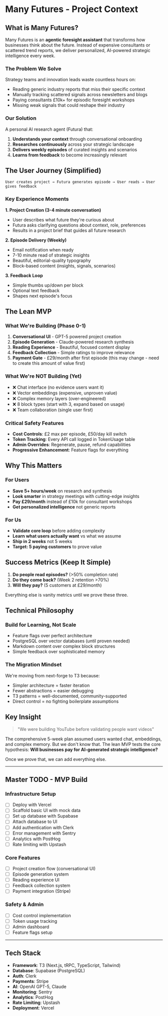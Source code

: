 # Many Futures - Project Context

## What is Many Futures?

Many Futures is an **agentic foresight assistant** that transforms how businesses think about the future. Instead of expensive consultants or scattered trend reports, we deliver personalized, AI-powered strategic intelligence every week.

### The Problem We Solve
Strategy teams and innovation leads waste countless hours on:
- Reading generic industry reports that miss their specific context
- Manually tracking scattered signals across newsletters and blogs  
- Paying consultants £10k+ for episodic foresight workshops
- Missing weak signals that could reshape their industry

### Our Solution
A personal AI research agent (Futura) that:
1. **Understands your context** through conversational onboarding
2. **Researches continuously** across your strategic landscape
3. **Delivers weekly episodes** of curated insights and scenarios
4. **Learns from feedback** to become increasingly relevant

## The User Journey (Simplified)

```
User creates project → Futura generates episode → User reads → User gives feedback 
```

### Key Experience Moments

**1. Project Creation (3-4 minute conversation)**
- User describes what future they're curious about
- Futura asks clarifying questions about context, role, preferences
- Results in a project brief that guides all future research

**2. Episode Delivery (Weekly)**
- Email notification when ready
- 7-10 minute read of strategic insights
- Beautiful, editorial-quality typography
- Block-based content (insights, signals, scenarios)

**3. Feedback Loop**
- Simple thumbs up/down per block
- Optional text feedback
- Shapes next episode's focus

## The Lean MVP 

### What We're Building (Phase 0-1)
1. **Conversational UI** - GPT-5 powered project creation
2. **Episode Generation** - Claude-powered research synthesis  
3. **Reading Experience** - Beautiful, focused content display
4. **Feedback Collection** - Simple ratings to improve relevance
5. **Payment Gate** - £29/month after first episode (this may change - need to create this amount of value first)

### What We're NOT Building (Yet)
- ❌ Chat interface (no evidence users want it)
- ❌ Vector embeddings (expensive, unproven value)
- ❌ Complex memory layers (over-engineered)
- ❌ 8 block types (start with 3, expand based on usage)
- ❌ Team collaboration (single user first)

### Critical Safety Features
- **Cost Controls**: £2 max per episode, £50/day kill switch
- **Token Tracking**: Every API call logged in TokenUsage table
- **Admin Overrides**: Regenerate, pause, refund capabilities
- **Progressive Enhancement**: Feature flags for everything

## Why This Matters

### For Users
- **Save 5+ hours/week** on research and synthesis
- **Look smarter** in strategy meetings with cutting-edge insights
- **Pay £29/month** instead of £10k for consultant workshops
- **Get personalized intelligence** not generic reports

### For Us  
- **Validate core loop** before adding complexity
- **Learn what users actually want** vs what we assume
- **Ship in 2 weeks** not 5 weeks
- **Target: 5 paying customers** to prove value

## Success Metrics (Keep It Simple)

1. **Do people read episodes?** (>50% completion rate)
2. **Do they come back?** (Week 2 retention >70%)
3. **Will they pay?** (5 customers at £29/month)

Everything else is vanity metrics until we prove these three.

## Technical Philosophy

### Build for Learning, Not Scale
- Feature flags over perfect architecture
- PostgreSQL over vector databases (until proven needed)
- Markdown content over complex block structures
- Simple feedback over sophisticated memory

### The Migration Mindset
We're moving from next-forge to T3 because:
- Simpler architecture = faster iteration
- Fewer abstractions = easier debugging  
- T3 patterns = well-documented, community-supported
- Direct control = no fighting boilerplate assumptions

## Key Insight

> "We were building YouTube before validating people want videos"

The comprehensive 5-week plan assumed users wanted chat, embeddings, and complex memory. But we don't know that. The lean MVP tests the core hypothesis: **Will businesses pay for AI-generated strategic intelligence?**

Once we prove that, we can add everything else.

---

## Master TODO - MVP Build

### Infrastructure Setup
- [ ] Deploy with Vercel
- [ ] Scaffold basic UI with mock data
- [ ] Set up database with Supabase
- [ ] Attach database to UI
- [ ] Add authentication with Clerk
- [ ] Error management with Sentry
- [ ] Analytics with PostHog
- [ ] Rate limiting with Upstash

### Core Features
- [ ] Project creation flow (conversational UI)
- [ ] Episode generation system
- [ ] Reading experience UI
- [ ] Feedback collection system
- [ ] Payment integration (Stripe)

### Safety & Admin
- [ ] Cost control implementation
- [ ] Token usage tracking
- [ ] Admin dashboard
- [ ] Feature flags setup

---

## Tech Stack
- **Framework**: T3 (Next.js, tRPC, TypeScript, Tailwind)
- **Database**: Supabase (PostgreSQL)
- **Auth**: Clerk
- **Payments**: Stripe
- **AI**: OpenAI GPT-5, Claude
- **Monitoring**: Sentry
- **Analytics**: PostHog
- **Rate Limiting**: Upstash
- **Deployment**: Vercel